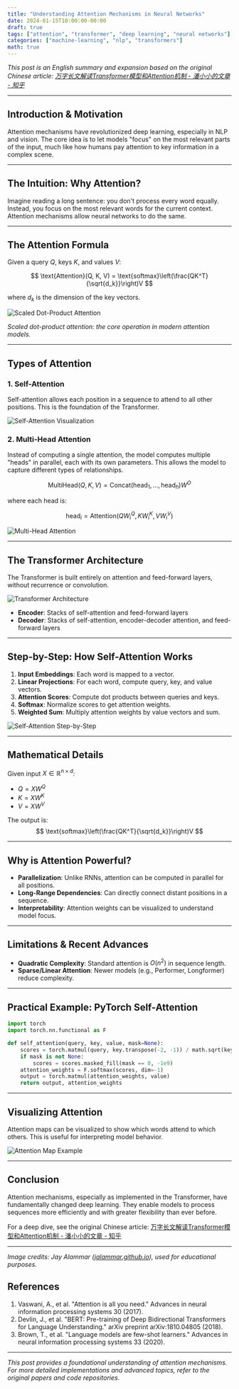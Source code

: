 ```yaml
---
title: "Understanding Attention Mechanisms in Neural Networks"
date: 2024-01-15T10:00:00-00:00
draft: true
tags: ["attention", "transformer", "deep learning", "neural networks"]
categories: ["machine-learning", "nlp", "transformers"]
math: true
---
```


*This post is an English summary and expansion based on the original Chinese article: [万字长文解读Transformer模型和Attention机制 - 潘小小的文章 - 知乎](https://zhuanlan.zhihu.com/p/104393915)*

---

## Introduction & Motivation

Attention mechanisms have revolutionized deep learning, especially in NLP and vision. The core idea is to let models "focus" on the most relevant parts of the input, much like how humans pay attention to key information in a complex scene.

---

## The Intuition: Why Attention?

Imagine reading a long sentence: you don't process every word equally. Instead, you focus on the most relevant words for the current context. Attention mechanisms allow neural networks to do the same.

---

## The Attention Formula

Given a query $Q$, keys $K$, and values $V$:

$$
\text{Attention}(Q, K, V) = \text{softmax}\left(\frac{QK^T}{\sqrt{d_k}}\right)V
$$

where $d_k$ is the dimension of the key vectors.

![Scaled Dot-Product Attention](https://jalammar.github.io/images/t/transformer_self_attention.png)

*Scaled dot-product attention: the core operation in modern attention models.*

---

## Types of Attention

### 1. Self-Attention

Self-attention allows each position in a sequence to attend to all other positions. This is the foundation of the Transformer.

![Self-Attention Visualization](https://jalammar.github.io/images/t/self-attention.png)

### 2. Multi-Head Attention

Instead of computing a single attention, the model computes multiple "heads" in parallel, each with its own parameters. This allows the model to capture different types of relationships.

$$
\text{MultiHead}(Q, K, V) = \text{Concat}(\text{head}_1, ..., \text{head}_h)W^O
$$


where each head is:

$$
\text{head}_i = \text{Attention}(QW_i^Q, KW_i^K, VW_i^V)
$$

![Multi-Head Attention](https://jalammar.github.io/images/t/transformer_multi-head_self-attention.png)

---

## The Transformer Architecture

The Transformer is built entirely on attention and feed-forward layers, without recurrence or convolution.

![Transformer Architecture](https://jalammar.github.io/images/t/transformer_architecture.png)

- **Encoder**: Stacks of self-attention and feed-forward layers
- **Decoder**: Stacks of self-attention, encoder-decoder attention, and feed-forward layers

---

## Step-by-Step: How Self-Attention Works

1. **Input Embeddings**: Each word is mapped to a vector.
2. **Linear Projections**: For each word, compute query, key, and value vectors.
3. **Attention Scores**: Compute dot products between queries and keys.
4. **Softmax**: Normalize scores to get attention weights.
5. **Weighted Sum**: Multiply attention weights by value vectors and sum.

![Self-Attention Step-by-Step](https://jalammar.github.io/images/t/self-attention-step-by-step.png)

---

## Mathematical Details

Given input $X \in \mathbb{R}^{n \times d}$:
- $Q = XW^Q$
- $K = XW^K$
- $V = XW^V$

The output is:
$$
\text{softmax}\left(\frac{QK^T}{\sqrt{d_k}}\right)V
$$

---

## Why is Attention Powerful?

- **Parallelization**: Unlike RNNs, attention can be computed in parallel for all positions.
- **Long-Range Dependencies**: Can directly connect distant positions in a sequence.
- **Interpretability**: Attention weights can be visualized to understand model focus.

---

## Limitations & Recent Advances

- **Quadratic Complexity**: Standard attention is $O(n^2)$ in sequence length.
- **Sparse/Linear Attention**: Newer models (e.g., Performer, Longformer) reduce complexity.

---

## Practical Example: PyTorch Self-Attention

```python
import torch
import torch.nn.functional as F

def self_attention(query, key, value, mask=None):
    scores = torch.matmul(query, key.transpose(-2, -1)) / math.sqrt(key.size(-1))
    if mask is not None:
        scores = scores.masked_fill(mask == 0, -1e9)
    attention_weights = F.softmax(scores, dim=-1)
    output = torch.matmul(attention_weights, value)
    return output, attention_weights
```

---

## Visualizing Attention

Attention maps can be visualized to show which words attend to which others. This is useful for interpreting model behavior.

![Attention Map Example](https://jalammar.github.io/images/t/bert-attention-heads.png)

---

## Conclusion

Attention mechanisms, especially as implemented in the Transformer, have fundamentally changed deep learning. They enable models to process sequences more efficiently and with greater flexibility than ever before.

For a deep dive, see the original Chinese article: [万字长文解读Transformer模型和Attention机制 - 潘小小的文章 - 知乎](https://zhuanlan.zhihu.com/p/104393915)

---

*Image credits: Jay Alammar ([jalammar.github.io](https://jalammar.github.io/)), used for educational purposes.*

## References

1. Vaswani, A., et al. "Attention is all you need." Advances in neural information processing systems 30 (2017).
2. Devlin, J., et al. "BERT: Pre-training of Deep Bidirectional Transformers for Language Understanding." arXiv preprint arXiv:1810.04805 (2018).
3. Brown, T., et al. "Language models are few-shot learners." Advances in neural information processing systems 33 (2020).

---

*This post provides a foundational understanding of attention mechanisms. For more detailed implementations and advanced topics, refer to the original papers and code repositories.* 